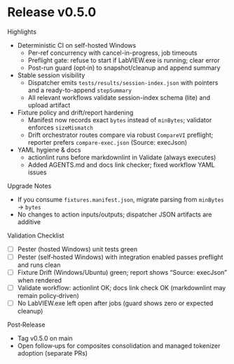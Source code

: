 # Release v0.5.0

Highlights
- Deterministic CI on self-hosted Windows
  - Per-ref concurrency with cancel-in-progress, job timeouts
  - Preflight gate: refuse to start if LabVIEW.exe is running; clear error
  - Post-run guard (opt‑in) to snapshot/cleanup and append summary
- Stable session visibility
  - Dispatcher emits `tests/results/session-index.json` with pointers and a ready-to-append `stepSummary`
  - All relevant workflows validate session-index schema (lite) and upload artifact
- Fixture policy and drift/report hardening
  - Manifest now records exact `bytes` instead of `minBytes`; validator enforces `sizeMismatch`
  - Drift orchestrator routes compare via robust `CompareVI` preflight; reporter prefers `compare-exec.json` (Source: execJson)
- YAML hygiene & docs
  - actionlint runs before markdownlint in Validate (always executes)
  - Added AGENTS.md and docs link checker; fixed workflow YAML issues

Upgrade Notes
- If you consume `fixtures.manifest.json`, migrate parsing from `minBytes` → `bytes`
- No changes to action inputs/outputs; dispatcher JSON artifacts are additive

Validation Checklist
- [ ] Pester (hosted Windows) unit tests green
- [ ] Pester (self‑hosted Windows) with integration enabled passes preflight and runs clean
- [ ] Fixture Drift (Windows/Ubuntu) green; report shows “Source: execJson” when rendered
- [ ] Validate workflow: actionlint OK; docs link check OK (markdownlint may remain policy‑driven)
- [ ] No LabVIEW.exe left open after jobs (guard shows zero or expected cleanup)

Post‑Release
- Tag v0.5.0 on main
- Open follow‑ups for composites consolidation and managed tokenizer adoption (separate PRs)
